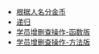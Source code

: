 - [根据人名分金币](/src/others/cases/gold_coins/main.go)
- [递归](/src/others/cases/recursive/main.go)
- [学员增删查操作-函数版](/src/others/cases/student_manager_system_by_function/main.go)
- [学员增删查操作-方法版](/src/others/cases/curd_by_structure/main.go)
